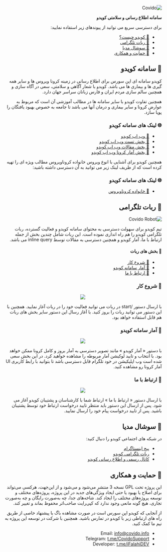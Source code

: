 <div dir="rtl">

![Covido](https://covido.info/image/github.png)

**سامانه اطلاع رسانی و سلامتی کویدو**
</div>
<div dir="rtl">

برای دسترسی سریع می توانید از پیوندهای زیر استفاده نمایید:

- [🚀 کویدو چیست؟](#covido)
- [🤖 ربات تلگرامی](#bot)
- [📱 سوشال مدیا](#social)
- [🤝 حمایت و همکاری](#contact)

## <a id="covido"></a> 🚀 سامانه کویدو

کویدو سامانه ای اپن سورس برای اطلاع رسانی در زمینه کرونا ویروس ها و سایر همه گیری ها و بیماری ها می باشد. کویدو با شعار آگاهی و سلامتی، سعی در آگاه سازی و همچنین سالم سازی مردم ایران و فارس زبانان سراسر جهان دارد.

همچنین تفاوت کویدو با سایر سامانه ها در مطالب آموزشی آن است که مربوط به عوارض کرونا و سایر بیماری و درمان آنها می باشد تا جامعه به خصوص بهبود یافتگان را پویا سازد.

### 🌐 لینک های سامانه کویدو

- [📝 وب اپ کویدو](https://covido.info)
- [📝 بخش تست وب اپ کویدو](https://covido.info/test)
- [📝 بخش مقالات وب اپ کویدو](https://covido.info/article)
- [📝 بخش آمار کرونا وب اپ کویدو](https://covido.info/article)

همچنین کویدو برای آشنایی با انوع ویروس خانواده کروناویروس مطالب ویژه ای را تهیه کرده است که از طریف لینک زیر می توانید به آن دسترسی داشته باشید:

### 🌐 لینک های سامانه کویدو

- [🦠 خانواده کروناویروس](https://covido.info/corona)

## <a id="bot"></a> 🤖 ربات تلگرامی

![Covido Robot](https://covido.info/image/robot.png)

تیم کویدو برای سهولت دسترسی به محتوای سامانه کویدو و فعالیت گسترده، ربات تلگرامی کویدو را هم راه انداری نموده است. این ربات شامل چندین بخش از جمله ارتباط با ما، آمار کویدو و همچنین دسترسی به مقالات توسط inline query می باشد. 

#### 🤖 بخش های ربات

- [💠 شروع کار](#bot-start)
- [💠 آمار سامانه کویدو](#bot-covido-status)
- [💠 ارتباط با ما](#bot=contatct)

### <a id="bot-start"></a> 💠 شروع کار

<div style="text-align: center;">

<img src="https://covido.info/image/github/Start.gif" align="center"/>

</div>

با ارسال دستور /start در ربات می توانید فعالیت خود را در ربات آغاز نمایید. همچنین با این دستور می توانید ربات را بروز کنید. با آغاز رسال این دستور سایر بخش های ربات هم قابل استفاده خواهد بود.

### <a id="bot-covido-status"></a> 💠 آمار سامانه کویدو

<div style="text-align: center;">

<img src="https://covido.info/image/github/CovidoStatus.gif" align="center"/>

</div>

با دستور « آمار کویدو » مانند تصویر دسترسی به آمار بروز و کامل کرونا ممکن خواهد بود. با انتخاب و تایید لوکیشن آمار مربوطه را مشاهده خواهید کرد. در این بخش سعی شده است وب اپلیکیشن در خود تلگرام قابل دسترسی باشد تا بتوانید با رابط کاربری UI آمار کرونا رو مشاهده کنید.

### <a id="bot-contact"></a> 💠 ارتباط با ما

<div style="text-align: center;">

<img src="https://covido.info/image/github/Contact.gif" align="center"/>

</div>

با ارسال دستور « ارتباط با ما » ارتباط شما با کارشناسان و پشتیبان کویدو آغاز می شود. پس از ارسال این دستور باید منتظر تایید درخواست ارتباط خود توسط پشتیبان باشید. پس از تایید درخواست پیام خود را ارسال نمایید.

## <a id="social"></a> 📱 سوشال مدیا

در شبکه های اجتماعی کویدو را دنبال کنید:

- [پیج اینستاگرام](https://instagram.com/covidoapp)
- [ربات تلگرامی کویدو](https://t.me/CovidoRobot)
- [کانال رسمی و اطلاع رسانی کویدو](https://t.me/CovidoApp)

## <a id="contact"></a> 🤝 حمایت و همکاری

این پروژه تحت GPL نسخه 3 منتشر می‌شود و می‌شود و از این‌جهت، هرکسی می‌تواند برای اصلاح یا بهبود یا حتی ایجاد ویژگی‌های جدید در این پروژه، پروژه‌های مختلف و توسعه پروژه‌های مختلف را ایجاد کند. شاخه‌های جدا، چه به‌صورت رایگان و چه به‌صورت تجاری، هیچ گونه مانعی وجود ندارد که کپی‌رایت صاحب‌اثر محفوظ بماند و تغییر کند.

از آنجایی که کویدو اپن سورس است در صورت مشاهده باگ یا پیشنهاد خاصی از طریق راه های ارتباطی زیر با کویدو در تمارس باشید. همچنین با شرکت در توسعه این پروژه به تیم ما کمک کنید.

- Email: info@covido.info
- Telegram: [t.me/CovidoSupport](https://t.me/CovidoSupport)
- Developer: [t.me/iFalahiDEV](https://t.me/iFalahiDEV)

</div>